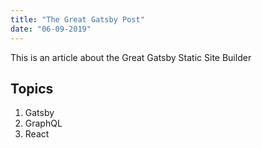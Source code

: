 ```yaml
---
title: "The Great Gatsby Post"
date: "06-09-2019"
---
```


This is an article about the Great Gatsby Static Site Builder

## Topics

1. Gatsby
2. GraphQL
3. React
